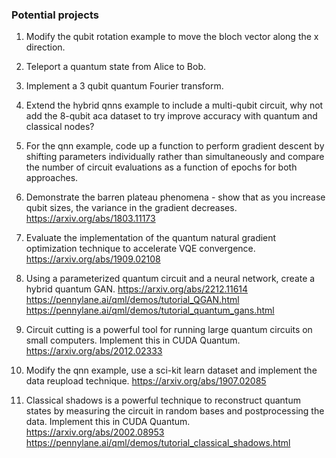 ### Potential projects

1. Modify the qubit rotation example to move the bloch vector along the x   direction. 

2. Teleport a quantum state from Alice to Bob. 

3. Implement a 3 qubit quantum Fourier transform. 

4. Extend the hybrid qnns example to include a multi-qubit circuit, why not add the 8-qubit aca dataset to try improve accuracy with quantum and classical nodes? 

5. For the qnn example, code up a function to perform gradient descent by shifting parameters individually rather than simultaneously and compare the number of circuit evaluations as a function of epochs for both approaches. 

6. Demonstrate the barren plateau phenomena - show that as you increase qubit sizes, the variance in the gradient decreases. \
 https://arxiv.org/abs/1803.11173

7. Evaluate the implementation of the quantum natural gradient optimization technique to accelerate VQE convergence. \
  https://arxiv.org/abs/1909.02108

8. Using a parameterized quantum circuit and a neural network, create a hybrid quantum GAN. 
https://arxiv.org/abs/2212.11614 \
https://pennylane.ai/qml/demos/tutorial_QGAN.html \
https://pennylane.ai/qml/demos/tutorial_quantum_gans.html 

9. Circuit cutting is a powerful tool for running large quantum circuits on small computers. Implement this in CUDA Quantum. \
https://arxiv.org/abs/2012.02333

10. Modify the qnn example, use a sci-kit learn dataset and implement the data reupload technique. 
https://arxiv.org/abs/1907.02085 

11. Classical shadows is a powerful technique to reconstruct quantum states by measuring the circuit in random bases and postprocessing the data. Implement this in CUDA Quantum. 
https://arxiv.org/abs/2002.08953 \
https://pennylane.ai/qml/demos/tutorial_classical_shadows.html 



